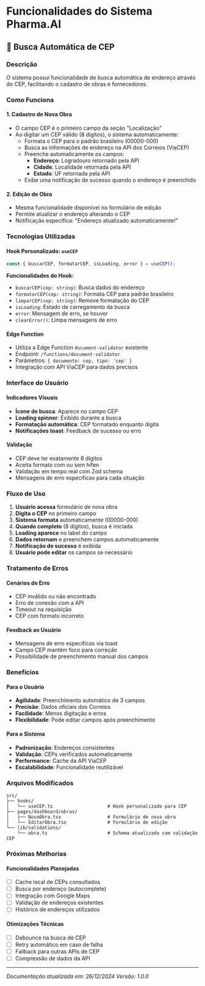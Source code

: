# Funcionalidades do Sistema Pharma.AI

## 📍 Busca Automática de CEP

### Descrição

O sistema possui funcionalidade de busca automática de endereço através do CEP,
facilitando o cadastro de obras e fornecedores.

### Como Funciona

#### 1. **Cadastro de Nova Obra**

- O campo CEP é o primeiro campo da seção "Localização"
- Ao digitar um CEP válido (8 dígitos), o sistema automaticamente:
  - Formata o CEP para o padrão brasileiro (00000-000)
  - Busca as informações de endereço na API dos Correios (ViaCEP)
  - Preenche automaticamente os campos:
    - **Endereço**: Logradouro retornado pela API
    - **Cidade**: Localidade retornada pela API
    - **Estado**: UF retornada pela API
  - Exibe uma notificação de sucesso quando o endereço é preenchido

#### 2. **Edição de Obra**

- Mesma funcionalidade disponível no formulário de edição
- Permite atualizar o endereço alterando o CEP
- Notificação específica: "Endereço atualizado automaticamente!"

### Tecnologias Utilizadas

#### Hook Personalizado: `useCEP`

```typescript
const { buscarCEP, formatarCEP, isLoading, error } = useCEP();
```

**Funcionalidades do Hook:**

- `buscarCEP(cep: string)`: Busca dados do endereço
- `formatarCEP(cep: string)`: Formata CEP para padrão brasileiro
- `limparCEP(cep: string)`: Remove formatação do CEP
- `isLoading`: Estado de carregamento da busca
- `error`: Mensagem de erro, se houver
- `clearError()`: Limpa mensagens de erro

#### Edge Function

- Utiliza a Edge Function `document-validator` existente
- Endpoint: `/functions/document-validator`
- Parâmetros: `{ documento: cep, tipo: 'cep' }`
- Integração com API ViaCEP para dados precisos

### Interface do Usuário

#### Indicadores Visuais

- **Ícone de busca**: Aparece no campo CEP
- **Loading spinner**: Exibido durante a busca
- **Formatação automática**: CEP formatado enquanto digita
- **Notificações toast**: Feedback de sucesso ou erro

#### Validação

- CEP deve ter exatamente 8 dígitos
- Aceita formato com ou sem hífen
- Validação em tempo real com Zod schema
- Mensagens de erro específicas para cada situação

### Fluxo de Uso

1. **Usuário acessa** formulário de nova obra
2. **Digita o CEP** no primeiro campo
3. **Sistema formata** automaticamente (00000-000)
4. **Quando completo** (8 dígitos), busca é iniciada
5. **Loading aparece** no label do campo
6. **Dados retornam** e preenchem campos automaticamente
7. **Notificação de sucesso** é exibida
8. **Usuário pode editar** os campos se necessário

### Tratamento de Erros

#### Cenários de Erro

- CEP inválido ou não encontrado
- Erro de conexão com a API
- Timeout na requisição
- CEP com formato incorreto

#### Feedback ao Usuário

- Mensagens de erro específicas via toast
- Campo CEP mantém foco para correção
- Possibilidade de preenchimento manual dos campos

### Benefícios

#### Para o Usuário

- **Agilidade**: Preenchimento automático de 3 campos
- **Precisão**: Dados oficiais dos Correios
- **Facilidade**: Menos digitação e erros
- **Flexibilidade**: Pode editar campos após preenchimento

#### Para o Sistema

- **Padronização**: Endereços consistentes
- **Validação**: CEPs verificados automaticamente
- **Performance**: Cache da API ViaCEP
- **Escalabilidade**: Funcionalidade reutilizável

### Arquivos Modificados

```
src/
├── hooks/
│   └── useCEP.ts                    # Hook personalizado para CEP
├── pages/dashboard/obras/
│   ├── NovaObra.tsx                 # Formulário de nova obra
│   └── EditarObra.tsx               # Formulário de edição
└── lib/validations/
    └── obra.ts                      # Schema atualizado com validação CEP
```

### Próximas Melhorias

#### Funcionalidades Planejadas

- [ ] Cache local de CEPs consultados
- [ ] Busca por endereço (autocomplete)
- [ ] Integração com Google Maps
- [ ] Validação de endereços existentes
- [ ] Histórico de endereços utilizados

#### Otimizações Técnicas

- [ ] Debounce na busca de CEP
- [ ] Retry automático em caso de falha
- [ ] Fallback para outras APIs de CEP
- [ ] Compressão de dados da API

---

_Documentação atualizada em: 26/12/2024_ _Versão: 1.0.0_
